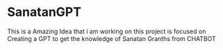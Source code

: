 # SanatanGPT
This is a Amazing Idea that i am working on this project is focused on Creating a GPT to get the knowledge of  Sanatan Granths from CHATBOT
